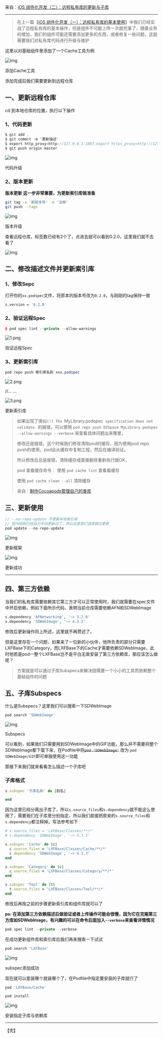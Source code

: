 来自：[iOS 组件化开发（二）：远程私有库的更新与子库](https://www.jianshu.com/p/b84f49880919)



---



> 在上一篇【[iOS 组件化开发（一）：远程私有库的基本使用](https://www.jianshu.com/p/a23573c0ed4f)】中我们已经实战了远程私有库的基本操作，但是组件不可能上传一次就完事了，随着业务的增加，我们的组件可能还需要添加更多的东西，或者修复一些问题，这就需要我们对私有库代码进行升级与维护

这里以对基础组件里添加了一个Cache工具为例

![img](https:////upload-images.jianshu.io/upload_images/2144614-b8e905ea4f0d25d8.png?imageMogr2/auto-orient/strip|imageView2/2/w/1200)

添加Cache工具

添加完成后我们需要更新到远程仓库

## 一、更新远程仓库

cd 到本地仓库的位置，执行以下操作

### 1、代码更新

```csharp
$ git add .
$ git commit -m '更新描述'
$ export http_proxy=http://127.0.0.1:1087;export https_proxy=http://127.0.0.1:1087;
$ git push origin master
```

![img](https://upload-images.jianshu.io/upload_images/2144614-c5cd5145005eacc9.png?imageMogr2/auto-orient/strip|imageView2/2/w/1170)

代码升级

### 2、版本更新

**版本更新 这一步非常重要，为更新索引库做准备**

```bash
git tag -a '新版本号' -m '注释'
git push --tags
```

![img](https://upload-images.jianshu.io/upload_images/2144614-355a0de8be1e103e.png?imageMogr2/auto-orient/strip|imageView2/2/w/1012)

版本升级

查看远程仓库，标签数已经有2个了，点进去就可以看到0.2.0，这里我们就不去看了



![img](https://upload-images.jianshu.io/upload_images/2144614-c4c0227164c38207.png?imageMogr2/auto-orient/strip|imageView2/2/w/1200)

## 二、修改描述文件并更新索引库

### 1、修改Sepc

打开你的`xx.podspec`文件，将原本的版本号改为`0.2.0`，与刚刚的tag保持一致

```bash
s.version = '0.2.0'
```

### 2、验证远程Spec

```cpp
$ pod spec lint --private --allow-warnings
```

![1.png](https://upload-images.jianshu.io/upload_images/843214-b819957969b66c4c.png?imageMogr2/auto-orient/strip%7CimageView2/2/w/1240)

验证远程Spec

### 3、更新索引库

```css
pod repo push 索引库名称 xxx.podspec
```

![2.png](https://upload-images.jianshu.io/upload_images/843214-1df306516967ce83.png?imageMogr2/auto-orient/strip%7CimageView2/2/w/1240)

//... ...

![3.png](https://upload-images.jianshu.io/upload_images/843214-7f191b1140d0047d.png?imageMogr2/auto-orient/strip%7CimageView2/2/w/1240)

更新索引库



> 如果出现了类似`[!] The `MyLibrary.podspec` specification does not validate.` 的报错，可以使用 `pod repo push DZSpace MyLibrary.podspec --allow-warnings --verbose` 来查看具体问题出来哪里，
>
> 修改还是报错，这个时候我们修改清除pod的缓存，因为使用pod repo push的使用，pod会从缓存中复制工程，然后在编译验证。
>
> 所以修改后总是报错，清除缓存或直接删除重新执行就OK，
>
> 
>
> pod 查看缓存命令：
> 使用 `pod cache list` 查看看缓存
>
> 使用 `pod cache clean --all` 清除缓存
>
>  
>
> 来自：[制作Cocoapods管理自己的类库](https://blog.csdn.net/dlm_211314/article/details/83580838)





## 三、更新使用

```cpp
// --no-repo-update 不更新本地索引库
// 因为刚刚已经自己手动更新过了，所以这里我们选择跳过更新
pod update --no-repo-update
```

![img](https://upload-images.jianshu.io/upload_images/2144614-95ceb8c7d86d3bd3.png?imageMogr2/auto-orient/strip|imageView2/2/w/1134)

更新框架

![img](https://upload-images.jianshu.io/upload_images/2144614-825190c5bd0a5532.png?imageMogr2/auto-orient/strip|imageView2/2/w/642)

更新成功



------



## 四、第三方依赖

当我们的私有库需要依赖其它第三方才可以正常使用时，我们就需要在spec文件中开启依赖，例如下面所示代码，表明当前仓库需要依赖AFN和SDWebImage

```bash
s.dependency 'AFNetworking', '~> 3.2.0'
s.dependency 'SDWebImage', '~> 4.3.3'
```

修改后更新操作同上所述，这里就不再赘述了。





但是这里存在一个问题，如果来了一位新的小伙伴，他所负责的部分只需要LXFBase下的Category，而LXFBase下的Cache才需要依赖SDWebImage，此时他若是pod一整个LXFBase岂不是平白无故安装了第三方依赖库，那应该怎么做呢？

> 方案就是可以通过子库Subspecs来解决因需要一个小小的工具而依赖整个基础组件的问题

## 五、子库Subspecs

什么是Subspecs？这里我们可以搜索一下SDWebImage

```bash
pod search 'SDWebImage'
```

![img](https://upload-images.jianshu.io/upload_images/2144614-41558a53974a19fc.png?imageMogr2/auto-orient/strip|imageView2/2/w/1150)

Subspecs

可以看到，如果我们只需要用到SDWebImage中的GIF功能，那么并不需要将整个SDWebImage都下载下来，在Podfile中将~~`pod 'SDWebImage'`~~ 改为 `pod SDWebImage/GIF`即可单独使用这一功能

那接下来我们就来看看怎么描述一个子库吧

### 子库格式

```ruby
s.subspec '子库名称' do |别名|

end
```

因为这里已经分离出子库了，所以`s.source_files`和`s.dependency`就不能这么使用了，需要我们在子库里分别指定，所以我们直接把原来的`s.source_files`和`s.dependency`都注释掉。写法参考如下

```ruby
# s.source_files = 'LXFBase/Classes/**/*'
# s.dependency 'SDWebImage', '~> 4.3.3'

s.subspec 'Cache' do |c|
  c.source_files = 'LXFBase/Classes/Cache/**/*'
  c.dependency 'SDWebImage', '~> 4.3.3'
end

s.subspec 'Category' do |c|
  c.source_files = 'LXFBase/Classes/Category/**/*'
end

s.subspec 'Tool' do |t|
  t.source_files = 'LXFBase/Classes/Tool/**/*'
end
```

修改后再按之前的步骤更新索引库和组件库就可以了

**ps: 在添加第三方依赖描述后做验证或者上传操作可能会很慢，因为它在克隆第三方库如SDWebImage，有兴趣的可以在命令后面加入`--verbose`来查看详情情况**

```cpp
pod spec lint --private --verbose
```

在成功更新组件库和索引库后我们再来搜索一下试试

```bash
pod search 'LXFBase'
```

![img](https://upload-images.jianshu.io/upload_images/2144614-f4124af7d2d2ad49.png?imageMogr2/auto-orient/strip|imageView2/2/w/980)

subspec添加成功

现在就可以爱装哪个就装哪个了，在Podfile中指定要安装的子库就行了

```bash
pod 'LXFBase/Cache'
```

```bash
pod install
```



![img](https://upload-images.jianshu.io/upload_images/2144614-92735ae4531f4e58.png?imageMogr2/auto-orient/strip|imageView2/2/w/1200)

安装指定子库与依赖库





---

【完】